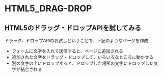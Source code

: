 # HTML5_DRAG-DROP
## HTML5のドラッグ・ドロップAPIを試してみる

ドラッグ、ドロップAPIのお試しということで、下記のようなページを作成
- フォームに文字を入れて送信すると、ページに追加される
- 追加された文字をドラッグ・ドロップして、いろいろなところに動かせる
- 別の文字の上にドロップすると、ドロップした場所の文字にドロップした文字が結合される
